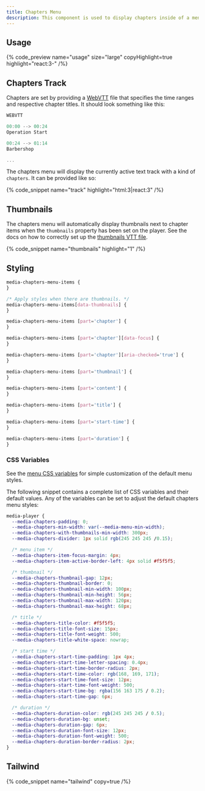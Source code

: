 ```yaml
---
title: Chapters Menu
description: This component is used to display chapters inside of a menu.
---
```


## Usage

{% code_preview name="usage" size="large" copyHighlight=true highlight="react:3-" /%}

## Chapters Track

Chapters are set by providing a [WebVTT](https://developer.mozilla.org/en-US/docs/Web/API/WebVTT_API)
file that specifies the time ranges and respective chapter titles. It should look something like this:

```js
WEBVTT

00:00 --> 00:24
Operation Start

00:24 --> 01:14
Barbershop

...
```

The chapters menu will display the currently active text track with a kind of `chapters`. It can
be provided like so:

{% code_snippet name="track" highlight="html:3|react:3" /%}

## Thumbnails

The chapters menu will automatically display thumbnails next to chapter items when the
`thumbnails` property has been set on the player. See the docs on how to correctly set up the
[thumbnails VTT file](/docs/player/components/display/thumbnail#webvtt).

{% code_snippet name="thumbnails" highlight="1" /%}

## Styling

```css {% copy=true %}
media-chapters-menu-items {
}

/* Apply styles when there are thumbnails. */
media-chapters-menu-items[data-thumbnails] {
}

media-chapters-menu-items [part='chapter'] {
}

media-chapters-menu-items [part='chapter'][data-focus] {
}

media-chapters-menu-items [part='chapter'][aria-checked='true'] {
}

media-chapters-menu-items [part='thumbnail'] {
}

media-chapters-menu-items [part='content'] {
}

media-chapters-menu-items [part='title'] {
}

media-chapters-menu-items [part='start-time'] {
}

media-chapters-menu-items [part='duration'] {
}
```

### CSS Variables

See the [menu CSS variables](/docs/player/components/menu/menu#css-variables) for simple
customization of the default menu styles.

The following snippet contains a complete list of CSS variables and their default values. Any of
the variables can be set to adjust the default chapters menu styles:

```css {% copy=true %}
media-player {
  --media-chapters-padding: 0;
  --media-chapters-min-width: var(--media-menu-min-width);
  --media-chapters-with-thumbnails-min-width: 300px;
  --media-chapters-divider: 1px solid rgb(245 245 245 /0.15);

  /* menu item */
  --media-chapters-item-focus-margin: 4px;
  --media-chapters-item-active-border-left: 4px solid #f5f5f5;

  /* thumbnail */
  --media-chapters-thumbnail-gap: 12px;
  --media-chapters-thumbnail-border: 0;
  --media-chapters-thumbnail-min-width: 100px;
  --media-chapters-thumbnail-min-height: 56px;
  --media-chapters-thumbnail-max-width: 120px;
  --media-chapters-thumbnail-max-height: 68px;

  /* title */
  --media-chapters-title-color: #f5f5f5;
  --media-chapters-title-font-size: 15px;
  --media-chapters-title-font-weight: 500;
  --media-chapters-title-white-space: nowrap;

  /* start time */
  --media-chapters-start-time-padding: 1px 4px;
  --media-chapters-start-time-letter-spacing: 0.4px;
  --media-chapters-start-time-border-radius: 2px;
  --media-chapters-start-time-color: rgb(168, 169, 171);
  --media-chapters-start-time-font-size: 12px;
  --media-chapters-start-time-font-weight: 500;
  --media-chapters-start-time-bg: rgba(156 163 175 / 0.2);
  --media-chapters-start-time-gap: 6px;

  /* duration */
  --media-chapters-duration-color: rgb(245 245 245 / 0.5);
  --media-chapters-duration-bg: unset;
  --media-chapters-duration-gap: 6px;
  --media-chapters-duration-font-size: 12px;
  --media-chapters-duration-font-weight: 500;
  --media-chapters-duration-border-radius: 2px;
}
```

## Tailwind

{% code_snippet name="tailwind" copy=true /%}
